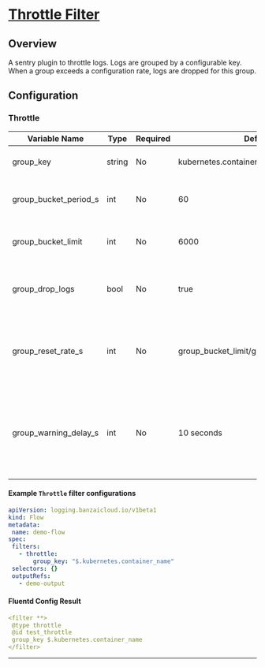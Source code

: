 # [Throttle Filter](https://github.com/rubrikinc/fluent-plugin-throttle)
## Overview
 A sentry plugin to throttle logs. Logs are grouped by a configurable key. When a group exceeds a configuration rate, logs are dropped for this group.

## Configuration
### Throttle
| Variable Name | Type | Required | Default | Description |
|---|---|---|---|---|
| group_key | string | No |  kubernetes.container_name | Used to group logs. Groups are rate limited independently <br> |
| group_bucket_period_s | int | No |  60 | This is the period of of time over which group_bucket_limit applies <br> |
| group_bucket_limit | int | No |  6000 | Maximum number logs allowed per groups over the period of group_bucket_period_s <br> |
| group_drop_logs | bool | No |  true | When a group reaches its limit, logs will be dropped from further processing if this value is true <br> |
| group_reset_rate_s | int | No |  group_bucket_limit/group_bucket_period_s | After a group has exceeded its bucket limit, logs are dropped until the rate per second falls below or equal to group_reset_rate_s. <br> |
| group_warning_delay_s | int | No |  10 seconds | When a group reaches its limit and as long as it is not reset, a warning message with the current log rate of the group is emitted repeatedly. This is the delay between every repetition. <br> |
 #### Example `Throttle` filter configurations
 ```yaml
apiVersion: logging.banzaicloud.io/v1beta1
kind: Flow
metadata:
  name: demo-flow
spec:
  filters:
    - throttle:
        group_key: "$.kubernetes.container_name"
  selectors: {}
  outputRefs:
    - demo-output
 ```

 #### Fluentd Config Result
 ```yaml
<filter **>
  @type throttle
  @id test_throttle
  group_key $.kubernetes.container_name
</filter>
 ```

---
